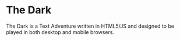 # The Dark

The Dark is a Text Adventure written in HTML5/JS and designed to be played in both desktop and mobile browsers.
